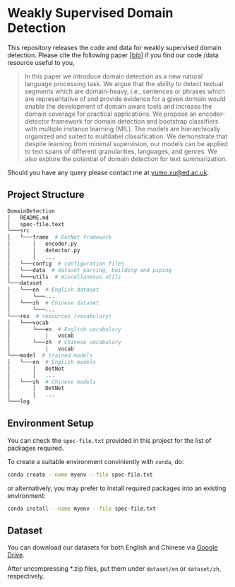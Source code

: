 # Weakly Supervised Domain Detection
This repository releases the code and data for weakly supervised domain detection. Please cite the following paper [[bib](https://www.mitpressjournals.org/action/showCitFormats?doi=10.1162/tacl_a_00287)] if you find our code /data resource useful to you,

> In this paper we introduce domain detection as a new natural language processing task. We argue that the ability to detect textual segments which are domain-heavy, i.e., sentences or phrases which are representative of and provide evidence for a given domain would enable the development of domain aware tools and increase the domain coverage for practical applications. We propose an encoder-detector framework for domain detection and bootstrap classifiers with multiple instance learning (MIL). The models are hierarchically organized and suited to multilabel classification. We demonstrate that despite learning from minimal supervision, our models can be applied to text spans of different granularities, languages, and genres.  We also explore the potential of domain detection for text summarization.

Should you have any query please contact me at [yumo.xu@ed.ac.uk](mailto:yumo.xu@ed.ac.uk).

## Project Structure

```bash
DomainDetection
│   README.md
│   spec-file.text
└───src
│   └───frame  # DetNet framework
│       │   encoder.py
│       │   detector.py
│       │   ...
│   └───config  # configuration files
│   └───data  # dataset parsing, building and piping
│   └───utils  # miscellaneous utils 
└───dataset
│   └───en  # English dataset
│       └───...
│   └───zh  # Chinese dataset
│       └───...
└───res  # resources (vocabulary)
│   └───vocab
│       └───en  # English vocabulary
│           │   vocab
│       └───zh  # Chinese vocabulary
│           │   vocab
└───model  # trained models
│   └───en  # English models
│       │   DetNet
│       │   ...
│   └───zh  # Chinese models
│       │   DetNet
│       │   ...
└───log

```

## Environment Setup

You can check the `spec-file.txt` provided in this project for the list of packages required. 

To create a suitable environment conviniently with `conda`, do:

```bash
conda create --name myenv --file spec-file.txt
```

or alternatively, you may prefer to install required packages into an existing environment:

```bash
conda install --name myenv --file spec-file.txt
```

## Dataset

You can download our datasets for both English and Chinese via [Google Drive](https://drive.google.com/drive/folders/1K5TdwoezGzzb19_2QjTuNipOX9kf1tUY?usp=sharing).

After uncompressing *.zip files, put them under `dataset/en` or `dataset/zh`, respectively.